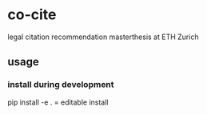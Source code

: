 # co-cite
legal citation recommendation
masterthesis at ETH Zurich

## usage
### install during development
pip install -e .
= editable install
